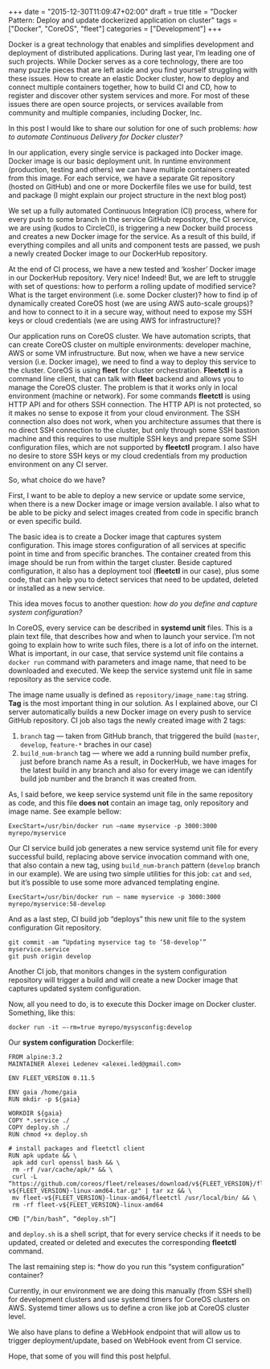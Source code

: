 +++
date = "2015-12-30T11:09:47+02:00"
draft = true
title = "Docker Pattern: Deploy and update dockerized application on cluster"
tags = ["Docker", "CoreOS", "fleet"]
categories = ["Development"]
+++

Docker is a great technology that enables and simplifies development and deployment of distributed applications. During last year, I’m leading one of such projects.
While Docker serves as a core technology, there are too many puzzle pieces that are left aside and you find yourself struggling with these issues. How to create an elastic Docker cluster, how to deploy and connect multiple containers together, how to build CI and CD, how to register and discover other system services and more. For most of these issues there are open source projects, or services available from community and multiple companies, including Docker, Inc.

In this post I would like to share our solution for one of such problems: *how to automate Continuous Delivery for Docker cluster?*

In our application, every single service is packaged into Docker image. Docker image is our basic deployment unit. In runtime environment (production, testing and others) we can have multiple containers created from this image. For each service, we have a separate Git repository (hosted on GitHub) and one or more Dockerfile files we use for build, test and package (I might explain our project structure in the next blog post)

We set up a fully automated Continuous Integration (CI) process, where for every push to some branch in the service GitHub repository, the CI service, we are using (kudos to CircleCI), is triggering a new Docker build process and creates a new Docker image for the service. As a result of this build, if everything compiles and all units and component tests are passed, we push a newly created Docker image to our DockerHub repository.

At the end of CI process, we have a new tested and ‘kosher’ Docker image in our DockerHub repository. Very nice! Indeed! But, we are left to struggle with set of questions: how to perform a rolling update of modified service? What is the target environment (i.e. some Docker cluster)? how to find ip of dynamically created CoreOS host (we are using AWS auto-scale groups)? and how to connect to it in a secure way, without need to expose my SSH keys or cloud credentials (we are using AWS for infrastructure)?

Our application runs on CoreOS cluster. We have automation scripts, that can create CoreOS cluster on multiple environments: developer machine, AWS or some VM infrustructure. But now, when we have a new service version (i.e. Docker image), we need to find a way to deploy this service to the cluster. CoreOS is using **fleet** for cluster orchestration. **Fleetctl** is a command line client, that can talk with **fleet** backend and allows you to manage the CoreOS cluster. The problem is that it works only in local environment (machine or network). For some commands **fleetctl** is using HTTP API and for others SSH connection. The HTTP API is not protected, so it makes no sense to expose it from your cloud environment. The SSH connection also does not work, when you architecture assumes that there is no direct SSH connection to the cluster, but only through some SSH bastion machine and this requires to use multiple SSH keys and prepare some SSH configuration files, which are not supported by **fleetctl** program. I also have no desire to store SSH keys or my cloud credentials from my production environment on any CI server.

So, what choice do we have?

First, I want to be able to deploy a new service or update some service, when there is a new Docker image or image version available. I also what to be able to be picky and select images created from code in specific branch or even specific build.

The basic idea is to create a Docker image that captures system configuration. This image stores configuration of all services at specific point in time and from specific branches. The container created from this image should be run from within the target cluster. Beside captured configuration, it also has a deployment tool (**fleetctl** in our case), plus some code, that can help you to detect services that need to be updated, deleted or installed as a new service.

This idea moves focus to another question: *how do you define and capture system configuration?*

In CoreOS, every service can be described in **systemd unit** files. This is a plain text file, that describes how and when to launch your service. I’m not going to explain how to write such files, there is a lot of info on the internet. What is important, in our case, that service systemd unit file contains a `docker run` command with parameters and image name, that need to be downloaded and executed. We keep the service systemd unit file in same repository as the service code.

The image name usually is defined as `repository/image_name:tag` string. **Tag** is the most important thing in our solution. As I explained above, our CI server automatically builds a new Docker image on every push to service GitHub repository. CI job also tags the newly created image with 2 tags:
1. `branch` tag — taken from GitHub branch, that triggered the build (`master`, `develop`, `feature-*` braches in our case)
2. `build_num-branch` tag — where we add a running build number prefix, just before branch name
As a result, in DockerHub, we have images for the latest build in any branch and also for every image we can identify build job number and the branch it was created from.

As, I said before, we keep service systemd unit file in the same repository as code, and this file **does not** contain an image tag, only repository and image name. See example bellow:

```
ExecStart=/usr/bin/docker run —name myservice -p 3000:3000 myrepo/myservice
```

Our CI service build job generates a new service systemd unit file for every successful build, replacing above service invocation command with one, that also contain a new tag, using `build_num-branch` pattern (`develop` branch in our example). We are using two simple utilities for this job: `cat` and `sed`, but it’s possible to use some more advanced templating engine.

```
ExecStart=/usr/bin/docker run — name myservice -p 3000:3000 myrepo/myservice:58-develop
```

And as a last step, CI build job “deploys” this new unit file to the system configuration Git repository.

```
git commit -am “Updating myservice tag to ‘58-develop’” myservice.service
git push origin develop
```

Another CI job, that monitors changes in the system configuration repository will trigger a build and will create a new Docker image that captures updated system configuration.

Now, all you need to do, is to execute this Docker image on Docker cluster. Something, like this:

```
docker run -it —-rm=true myrepo/mysysconfig:develop
```

Our **system configuration** Dockerfile:

```
FROM alpine:3.2
MAINTAINER Alexei Ledenev <alexei.led@gmail.com>

ENV FLEET_VERSION 0.11.5

ENV gaia /home/gaia
RUN mkdir -p ${gaia}

WORKDIR ${gaia}
COPY *.service ./
COPY deploy.sh ./
RUN chmod +x deploy.sh

# install packages and fleetctl client
RUN apk update && \
 apk add curl openssl bash && \
 rm -rf /var/cache/apk/* && \
 curl -L “https://github.com/coreos/fleet/releases/download/v${FLEET_VERSION}/fleet-v${FLEET_VERSION}-linux-amd64.tar.gz" | tar xz && \
 mv fleet-v${FLEET_VERSION}-linux-amd64/fleetctl /usr/local/bin/ && \
 rm -rf fleet-v${FLEET_VERSION}-linux-amd64

CMD [“/bin/bash”, “deploy.sh”]
```

and `deploy.sh` is a shell script, that for every service checks if it needs to be updated, created or deleted and executes the corresponding **fleetctl** command.

The last remaining step is: *how do you run this “system configuration” container?

Currently, in our environment we are doing this manually (from SSH shell) for development clusters and use systemd timers for CoreOS clusters on AWS. Systemd timer allows us to define a cron like job at CoreOS cluster level.

We also have plans to define a WebHook endpoint that will allow us to trigger deployment/update, based on WebHook event from CI service.

Hope, that some of you will find this post helpful.
